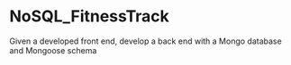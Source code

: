 # NoSQL_FitnessTrack
Given a developed front end, develop a back end with a Mongo database and Mongoose schema
